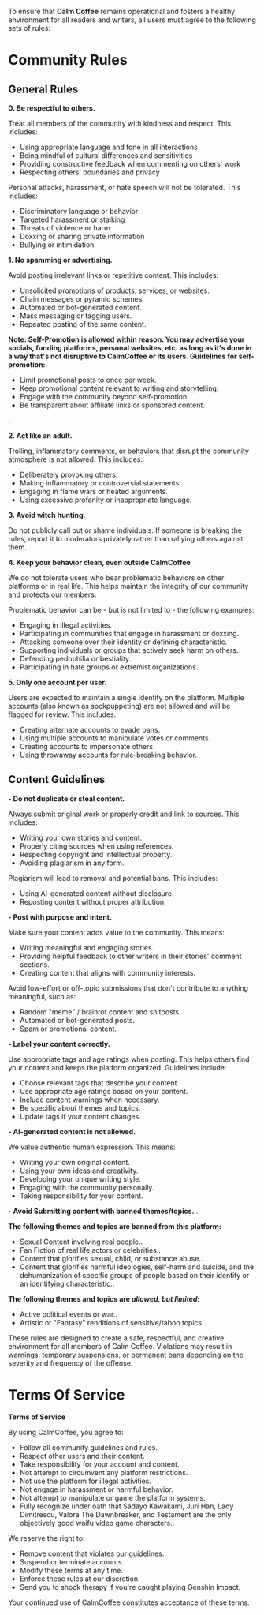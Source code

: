 To ensure that **Calm Coffee** remains operational and fosters a healthy environment for all readers and writers, all users must agree to the following sets of rules:

# Community Rules

## General Rules

**0. Be respectful to others.**  

Treat all members of the community with kindness and respect. This includes:
- Using appropriate language and tone in all interactions
- Being mindful of cultural differences and sensitivities
- Providing constructive feedback when commenting on others' work
- Respecting others' boundaries and privacy

Personal attacks, harassment, or hate speech will not be tolerated. This includes:
- Discriminatory language or behavior
- Targeted harassment or stalking
- Threats of violence or harm
- Doxxing or sharing private information
- Bullying or intimidation

**1. No spamming or advertising.**  

Avoid posting irrelevant links or repetitive content. This includes:
- Unsolicited promotions of products, services, or websites.
- Chain messages or pyramid schemes.
- Automated or bot-generated content.
- Mass messaging or tagging users.
- Repeated posting of the same content.

__Note: Self-Promotion is allowed within reason. You may advertise your socials, funding platforms, personal websites, etc. as long as it's done in a way that's not disruptive to CalmCoffee or its users. Guidelines for self-promotion:__.
- Limit promotional posts to once per week.
- Keep promotional content relevant to writing and storytelling.
- Engage with the community beyond self-promotion.
- Be transparent about affiliate links or sponsored content.

.

**2. Act like an adult.**  

Trolling, inflammatory comments, or behaviors that disrupt the community atmosphere is not allowed. This includes:
- Deliberately provoking others.
- Making inflammatory or controversial statements.
- Engaging in flame wars or heated arguments.
- Using excessive profanity or inappropriate language.

**3. Avoid witch hunting.**  

Do not publicly call out or shame individuals. If someone is breaking the rules, report it to moderators privately rather than rallying others against them.

**4. Keep your behavior clean, even outside CalmCoffee**

We do not tolerate users who bear problematic behaviors on other platforms or in real life. This helps maintain the integrity of our community and protects our members.

Problematic behavior can be - but is not limited to - the following examples:

- Engaging in illegal activities.
- Participating in communities that engage in harassment or doxxing.
- Attacking someone over their identity or defining characteristic.
- Supporting individuals or groups that actively seek harm on others.
- Defending pedophilia or bestiality.
- Participating in hate groups or extremist organizations.

**5. Only one account per user.**  

Users are expected to maintain a single identity on the platform. Multiple accounts (also known as sockpuppeting) are not allowed and will be flagged for review. This includes:
- Creating alternate accounts to evade bans.
- Using multiple accounts to manipulate votes or comments.
- Creating accounts to impersonate others.
- Using throwaway accounts for rule-breaking behavior.

## Content Guidelines

**- Do not duplicate or steal content.**  

Always submit original work or properly credit and link to sources. This includes:
- Writing your own stories and content.
- Properly citing sources when using references.
- Respecting copyright and intellectual property.
- Avoiding plagiarism in any form.

Plagiarism will lead to removal and potential bans. This includes:
- Using AI-generated content without disclosure.
- Reposting content without proper attribution.

**- Post with purpose and intent.**  

Make sure your content adds value to the community. This means:
- Writing meaningful and engaging stories.
- Providing helpful feedback to other writers in their stories' comment sections.
- Creating content that aligns with community interests.

Avoid low-effort or off-topic submissions that don't contribute to anything meaningful, such as:
- Random "meme" / brainrot content and shitposts.
- Automated or bot-generated posts.
- Spam or promotional content.

**- Label your content correctly.**  

Use appropriate tags and age ratings when posting. This helps others find your content and keeps the platform organized. Guidelines include:
- Choose relevant tags that describe your content.
- Use appropriate age ratings based on your content.
- Include content warnings when necessary.
- Be specific about themes and topics.
- Update tags if your content changes.

**- AI-generated content is not allowed.**  

We value authentic human expression. This means:
- Writing your own original content.
- Using your own ideas and creativity.
- Developing your unique writing style.
- Engaging with the community personally.
- Taking responsibility for your content.

**- Avoid Submitting content with banned themes/topics.**
.

__The following themes and topics are banned from this platform:__

- Sexual Content involving real people..
- Fan Fiction of real life actors or celebrities..
- Content that glorifies sexual, child, or substance abuse..
- Content that glorifies harmful ideologies, self-harm and suicide, and the dehumanization of specific groups of people based on their identity or an identifying characteristic..


__The following themes and topics are *allowed, but limited*:__

- Active political events or war..
- Artistic or "Fantasy" renditions of sensitive/taboo topics..

These rules are designed to create a safe, respectful, and creative environment for all members of Calm Coffee. Violations may result in warnings, temporary suspensions, or permanent bans depending on the severity and frequency of the offense.

# Terms Of Service

**Terms of Service**

By using CalmCoffee, you agree to:

- Follow all community guidelines and rules.
- Respect other users and their content.
- Take responsibility for your account and content.
- Not attempt to circumvent any platform restrictions.
- Not use the platform for illegal activities.
- Not engage in harassment or harmful behavior.
- Not attempt to manipulate or game the platform systems.
- Fully recognize under oath that Sadayo Kawakami, Juri Han, Lady Dimitrescu, Valora The Dawnbreaker, and Testament are the only objectively good waifu video game characters..

We reserve the right to:
- Remove content that violates our guidelines.
- Suspend or terminate accounts.
- Modify these terms at any time.
- Enforce these rules at our discretion.
- Send you to shock therapy if you're caught playing Genshin Impact.

Your continued use of CalmCoffee constitutes acceptance of these terms.
